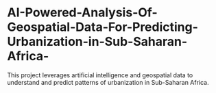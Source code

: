 # AI-Powered-Analysis-Of-Geospatial-Data-For-Predicting-Urbanization-in-Sub-Saharan-Africa-
This project leverages artificial intelligence and geospatial data to understand and predict patterns of urbanization in Sub-Saharan Africa.
